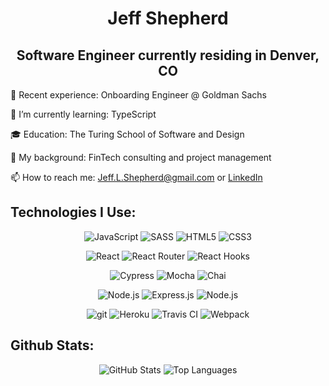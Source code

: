 <h1 align="center">Jeff Shepherd</h1>
<h2 align="center">Software Engineer currently residing in Denver, CO</h2>



🔭 Recent experience: Onboarding Engineer @ Goldman Sachs

🌱 I’m currently learning: TypeScript 

🎓   Education: The Turing School of Software and Design

🏢   My background: FinTech consulting and project management

<!--- 💬   Ask me about: -->

📫 How to reach me: Jeff.L.Shepherd@gmail.com or [LinkedIn](https://www.linkedin.com/in/jefflshepherd/)


<h2>Technologies I Use:</h2>

<p align="center">
 <img alt="JavaScript" src="https://img.shields.io/badge/JavaScript-F7DF1E?style=for-the-badge&logo=javascript&logoColor=black">
 <img alt="SASS" src="https://img.shields.io/badge/Sass-CC6699?style=for-the-badge&logo=sass&logoColor=white">
<!--- <img alt="TypeScript" src="https://img.shields.io/badge/TypeScript-007ACC?style=for-the-badge&logo=typescript&logoColor=white"> -->
 <img alt="HTML5" src="https://img.shields.io/badge/HTML5-E34F26?style=for-the-badge&logo=html5&logoColor=white">
 <img alt="CSS3" src="https://img.shields.io/badge/CSS3-1572B6?style=for-the-badge&logo=css3&logoColor=white">
</p>

<p align="center">
 <img alt="React" src="https://img.shields.io/badge/React-20232A?style=for-the-badge&logo=react&logoColor=61DAFB">
 <img alt="React Router" src="https://img.shields.io/badge/React_Router-CA4245?style=for-the-badge&logo=react-router&logoColor=white">
 <img alt="React Hooks" src="https://img.shields.io/badge/React Hooks-20232A?style=for-the-badge&logo=react&logoColor=61DAFB"> 
 <!--- <img alt="Redux" src="https://img.shields.io/badge/Redux-764ABC?style=for-the-badge&logo=Redux&logoColor=white"> -->
</p>

<p align="center">
 <img alt="Cypress" src="https://img.shields.io/badge/cypress-17202C?style=for-the-badge&logo=cypress&logoColor=white">
 <img alt="Mocha" src="https://img.shields.io/badge/-mocha-%238D6748?&style=for-the-badge&logo=mocha&logoColor=white">
 <img alt="Chai" src="https://img.shields.io/badge/chai-A11404?style=for-the-badge&logo=chai&logoColor=white">
</p>

<p align="center">
<img alt="Node.js" src="https://img.shields.io/badge/Node.js-43853D?style=for-the-badge&logo=node.js&logoColor=white">
<img alt="Express.js" src="https://img.shields.io/badge/express.js-%23404d59.svg?&style=for-the-badge"/>
<img alt="Node.js" src="https://img.shields.io/badge/PostgreSQL-316192?style=for-the-badge&logo=postgresql&logoColor=white">
</p>

<p align="center">
 <img alt="git" src="https://img.shields.io/badge/git%20-%23F05033.svg?&style=for-the-badge&logo=git&logoColor=white">
 <img alt="Heroku" src="https://img.shields.io/badge/Heroku-430098?style=for-the-badge&logo=heroku&logoColor=white">
 <img alt="Travis CI" src="https://img.shields.io/badge/Travis CI-3EAAAF?style=for-the-badge&logo=travis-ci&logoColor=white">
 <img alt="Webpack" src="https://img.shields.io/badge/webpack%20-%238DD6F9.svg?&style=for-the-badge&logo=webpack&logoColor=black">
</p>

<h2>Github Stats:</h2>


<p align="center">
 <img alt="GitHub Stats" src="https://github-readme-stats.vercel.app/api?username=JeffShepherd&show_icons=true&theme=merko&hide=stars">
 <img alt="Top Languages" src="https://github-readme-stats.vercel.app/api/top-langs/?username=JeffShepherd&layout=compact&theme=merko">
</p>
